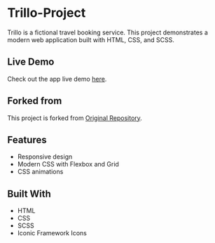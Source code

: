 # Trillo-Project
Trillo is a fictional travel booking service. This project demonstrates a modern web application built with HTML, CSS, and SCSS.
## Live Demo
Check out the app live demo [here](live-server).

## Forked from
This project is forked from [Original Repository](https://github.com/jonasschmedtmann/advanced-css-course/tree/master/Trillo).

## Features
- Responsive design
- Modern CSS with Flexbox and Grid
- CSS animations

## Built With
- HTML
- CSS
- SCSS
- Iconic Framework Icons